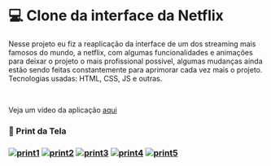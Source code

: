<h1>💻 Clone da interface da Netflix</h1>
<p>Nesse projeto eu fiz a reaplicação da interface de um dos streaming mais famosos do mundo, a netflix, com algumas funcionalidades e animações para deixar o projeto o mais profissional possivel, algumas mudanças ainda estão sendo feitas constantemente para aprimorar cada vez mais o projeto.
Tecnologias usadas: HTML, CSS, JS e outras.</p>
<br>
<p>Veja um video da aplicação <a href="https://cdn.loom.com/sessions/thumbnails/00cd2bf1f2e445faa99c59f8d17c151a-00001.mp4">aqui</a></p>

<h3>📱 Print da Tela<h3>
<a href="https://ibb.co/ZMvtKMn"><img src="https://i.ibb.co/CH4NvHk/print1.png" alt="print1" border="0"></a>
<a href="https://ibb.co/L93pHgR"><img src="https://i.ibb.co/gtxghW9/print2.png" alt="print2" border="0"></a>
<a href="https://ibb.co/6ydyhRk"><img src="https://i.ibb.co/5171DWP/print4.png" alt="print3" border="0"></a>
<a href="https://ibb.co/gT5Bwsy"><img src="https://i.ibb.co/Snh90qN/print5.png" alt="print4" border="0"></a>
<a href="https://ibb.co/xghGVq2"><img src="https://i.ibb.co/3F1WtmT/print6.png" alt="print5" border="0"></a>